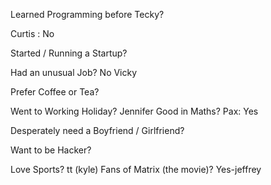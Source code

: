 Learned Programming before Tecky?

Curtis  : No

Started / Running a Startup?

Had an unusual Job?  No Vicky

Prefer Coffee or Tea?

Went to Working Holiday?
Jennifer
Good in Maths?
Pax: Yes

Desperately need a Boyfriend / Girlfriend?

Want to be Hacker?


Love Sports?
tt (kyle)
Fans of Matrix (the movie)?
Yes-jeffrey